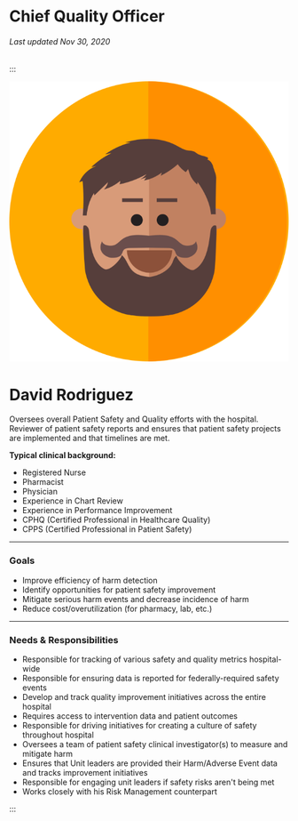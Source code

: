 # Chief Quality Officer

###### Last updated Nov 30, 2020

:::

<div class="persona-header">

![Avatar Image](./assets/avatars/avatar78.svg)

<div>

# David Rodriguez

Oversees overall Patient Safety and Quality efforts with the hospital.  Reviewer of patient safety reports and ensures that patient safety projects are implemented and that timelines are met.

**Typical clinical background:**
-   Registered Nurse</li>
-   Pharmacist</li>
-   Physician</li>
-   Experience in Chart Review</li>
-   Experience in Performance Improvement</li>
-   CPHQ (Certified Professional in Healthcare Quality)</li>
-   CPPS (Certified Professional in Patient Safety)</li>

</div>

</div>

<article>

---

### Goals

-   Improve efficiency of harm detection
-   Identify opportunities for patient safety improvement
-   Mitigate serious harm events and decrease incidence of harm
-   Reduce cost/overutilization (for pharmacy, lab, etc.)

---

### Needs & Responsibilities

-   Responsible for tracking of various safety and quality metrics hospital-wide
-   Responsible for ensuring data is reported for federally-required safety events
-   Develop and track quality improvement initiatives across the entire hospital
-   Requires access to intervention data and patient outcomes
-   Responsible for driving initiatives for creating a culture of safety throughout hospital
-   Oversees a team of patient safety clinical investigator(s) to measure and mitigate harm
-   Ensures that Unit leaders are provided their Harm/Adverse Event data and tracks improvement initiatives
-   Responsible for engaging unit leaders if safety risks aren't being met
-   Works closely with his Risk Management counterpart

</article>

:::
